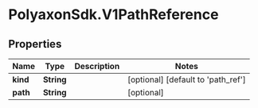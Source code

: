 # PolyaxonSdk.V1PathReference

## Properties
Name | Type | Description | Notes
------------ | ------------- | ------------- | -------------
**kind** | **String** |  | [optional] [default to 'path_ref']
**path** | **String** |  | [optional] 


